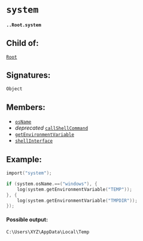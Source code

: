 # `system`

#### `..Root.system`

## Child of:

[`Root`](docs..Root.md)

## Signatures:

`Object`

## Members:

- [`osName`](docs..Root.system.osName.md)
- _deprecated_ [`callShellCommand`](docs..Root.system.callShellCommand.md) 
- [`getEnvironmentVariable`](docs..Root.system.getEnvironmentVariable.md)
- [`shellInterface`](docs..Root.system.shellInterface.md)

## Example:

```c
import("system");

if (system.osName.==("windows"), {
    log(system.getEnvironmentVariable("TEMP"));
}, {
    log(system.getEnvironmentVariable("TMPDIR"));
});
```

#### Possible output:

```
C:\Users\XYZ\AppData\Local\Temp
```